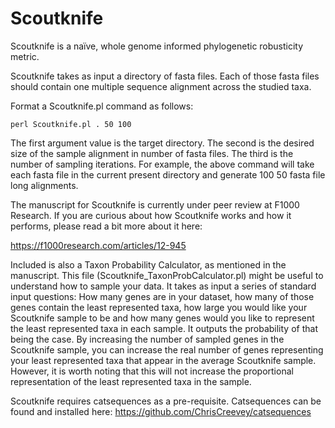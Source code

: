 # Scoutknife
Scoutknife is a naïve, whole genome informed phylogenetic robusticity metric.

Scoutknife takes as input a directory of fasta files. Each of those fasta files should contain one multiple sequence alignment across the studied taxa.

Format a Scoutknife.pl command as follows:


``
perl Scoutknife.pl . 50 100
``

The first argument value is the target directory. The second is the desired size of the sample alignment in number of fasta files. The third is the number of sampling iterations.
For example, the above command will take each fasta file in the current present directory and generate 100 50 fasta file long alignments.


The manuscript for Scoutknife is currently under peer review at F1000 Research. If you are curious about how Scoutknife works and how it performs, please read a bit more about it here:

https://f1000research.com/articles/12-945


Included is also a Taxon Probability Calculator, as mentioned in the manuscript. This file (Scoutknife_TaxonProbCalculator.pl) might be useful to understand how to sample your data.
It takes as input a series of standard input questions: How many genes are in your dataset, how many of those genes contain the least represented taxa, how large you would like your Scoutknife sample to be and how many genes would you like to represent the least represented taxa in each sample.
It outputs the probability of that being the case. By increasing the number of sampled genes in the Scoutknife sample, you can increase the real number of genes representing your least represented taxa that appear in the average Scoutknife sample. However, it is worth noting that this will not increase the proportional representation of the least represented taxa in the sample. 


Scoutknife requires catsequences as a pre-requisite. Catsequences can be found and installed here:
https://github.com/ChrisCreevey/catsequences
